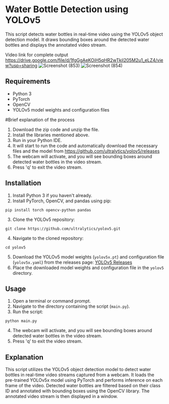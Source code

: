 
# Water Bottle Detection using YOLOv5

This script detects water bottles in real-time video using the YOLOv5 object detection model. It draws bounding boxes around the detected water bottles and displays the annotated video stream.

Video link for complete output
https://drive.google.com/file/d/1fgGgAeKOiH5qHR2wTkil205M2u1_eLZ4/view?usp=sharing
![Screenshot (853)](https://github.com/YJSANTY/Yolov5-Coco-Detection/assets/115713790/491414dc-b24c-4bfa-b8f4-3fcc112802ed)
![Screenshot (854)](https://github.com/YJSANTY/Yolov5-Coco-Detection/assets/115713790/def17e6b-26c0-49a4-89a7-937e70b0c4d4)


## Requirements
- Python 3
- PyTorch
- OpenCV
- YOLOv5 model weights and configuration files

#Brief explanation of the process
1. Download the zip code and unzip the file.
2. Install the libraries mentioned above.
3. Run in your Python IDE.
4. It will start to run the code and automatically download the necessary files and the model from https://github.com/ultralytics/yolov5/releases
5. The webcam will activate, and you will see bounding boxes around detected water bottles in the video stream.
6. Press 'q' to exit the video stream.

## Installation
1. Install Python 3 if you haven't already.
2. Install PyTorch, OpenCV, and pandas using pip:
```
pip install torch opencv-python pandas
```
3. Clone the YOLOv5 repository:
```
git clone https://github.com/ultralytics/yolov5.git
```
4. Navigate to the cloned repository:
```
cd yolov5
```
5. Download the YOLOv5 model weights (`yolov5x.pt`) and configuration file (`yolov5x.yaml`) from the releases page: [YOLOv5 Releases](https://github.com/ultralytics/yolov5/releases)
6. Place the downloaded model weights and configuration file in the `yolov5` directory.

## Usage
1. Open a terminal or command prompt.
2. Navigate to the directory containing the script (`main.py`).
3. Run the script:
```
python main.py
```
4. The webcam will activate, and you will see bounding boxes around detected water bottles in the video stream.
5. Press 'q' to exit the video stream.

## Explanation
This script utilizes the YOLOv5 object detection model to detect water bottles in real-time video streams captured from a webcam. It loads the pre-trained YOLOv5x model using PyTorch and performs inference on each frame of the video. Detected water bottles are filtered based on their class ID and annotated with bounding boxes using the OpenCV library. The annotated video stream is then displayed in a window.

